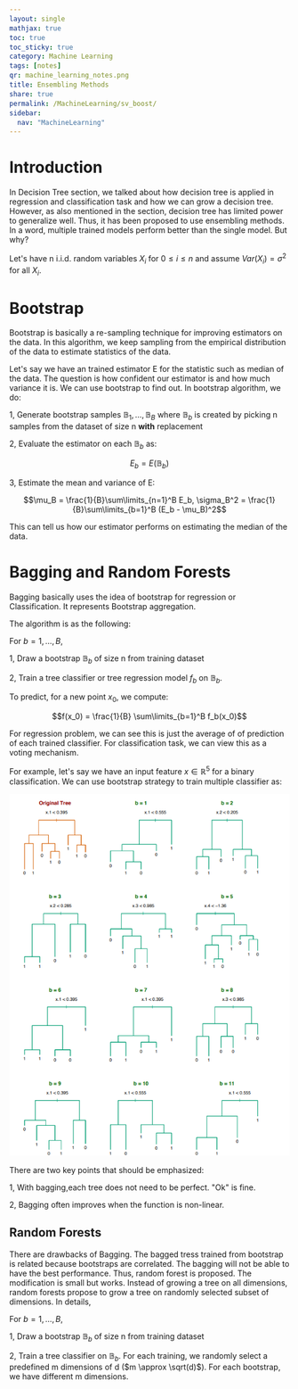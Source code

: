 ```yaml
---
layout: single
mathjax: true
toc: true
toc_sticky: true
category: Machine Learning
tags: [notes]
qr: machine_learning_notes.png
title: Ensembling Methods
share: true
permalink: /MachineLearning/sv_boost/
sidebar:
  nav: "MachineLearning"
---
```


# Introduction

In Decision Tree section, we talked about how decision tree is applied in regression and classification task and how we can grow a decision tree. However, as also mentioned in the section, decision tree has limited power to generalize well. Thus, it has been proposed to use ensembling methods. In a word, multiple trained models perform better than the single model. But why?

Let's have n i.i.d. random variables $X_i$ for $0 \leq i \leq n$ and assume $Var(X_i) = \sigma^2$ for all $X_i$. 



# Bootstrap

Bootstrap is basically a re-sampling technique for improving estimators on the data. In this algorithm, we keep sampling from the empirical distribution of the data to estimate statistics of the data.

Let's say we have an trained estimator E for the statistic such as median of the data. The question is how confident our estimator is and how much variance it is. We can use bootstrap to find out. In bootstrap algorithm, we do:

1, Generate bootstrap samples $\mathbb{B}_1,\dots,\mathbb{B}_B$ where $\mathbb{B}_b$ is created by picking n samples from the dataset of size n **with** replacement

2, Evaluate the estimator on each $\mathbb{B}_b$ as:

$$E_b = E(\mathbb{B}_b)$$

3, Estimate the mean and variance of E:

$$\mu_B = \frac{1}{B}\sum\limits_{n=1}^B E_b, \sigma_B^2 = \frac{1}{B}\sum\limits_{b=1}^B (E_b - \mu_B)^2$$

This can tell us how our estimator performs on estimating the median of the data.

# Bagging and Random Forests

Bagging basically uses the idea of bootstrap for regression or Classification. It represents Bootstrap aggregation.

The algorithm is as the following:

For $b=1,\dots,B$,

1, Draw a bootstrap $\mathbb{B}_b$ of size n from training dataset

2, Train a tree classifier or tree regression model $f_b$ on $\mathbb{B}_b$.

To predict, for a new point $x_0$, we compute:

$$f(x_0) = \frac{1}{B} \sum\limits_{b=1}^B f_b(x_0)$$

For regression problem, we can see this is just the average of of prediction of each trained classifier. For classification task, we can view this as a voting mechanism.  


For example, let's say we have an input feature $x\in \mathbb{R}^5$ for a binary classification.  We can use bootstrap strategy to train multiple classifier as:

![Bagging Examples](https://raw.githubusercontent.com/Wei2624/AI_Learning_Hub/master/machine-learning/images/cs229_trees_15.png)

There are two key points that should be emphasized:

1, With bagging,each tree does not need to be perfect. "Ok" is fine.

2, Bagging often improves when the function is non-linear.

## Random Forests

There are drawbacks of Bagging. The bagged tress trained from bootstrap is related because bootstraps are correlated. The bagging will not be able to have the best performance. Thus, random forest is proposed. The modification is small but works. Instead of growing a tree on all dimensions, random forests propose to grow a tree on randomly selected subset of dimensions. In details,

For $b=1,\dots,B$,

1, Draw a bootstrap $\mathbb{B}_b$ of size n from training dataset

2, Train a tree classifier on $\mathbb{B}_b$. For each training, we randomly select a predefined m dimensions of d ($m \approx \sqrt(d)$). For each bootstrap, we have different m dimensions.
